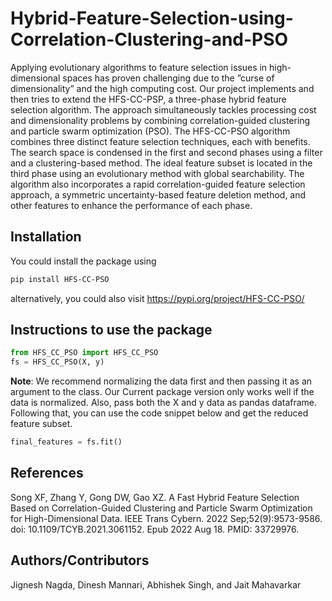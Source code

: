# Hybrid-Feature-Selection-using-Correlation-Clustering-and-PSO
Applying evolutionary algorithms to feature selection issues in high-dimensional spaces has proven challenging due to the ”curse of dimensionality” and the high computing cost. Our project implements and then tries to extend the HFS-CC-PSP, a three-phase hybrid feature selection algorithm. The approach simultaneously tackles processing cost and dimensionality problems by combining correlation-guided clustering and particle swarm optimization (PSO). The HFS-CC-PSO algorithm combines three distinct feature selection techniques, each with benefits. The search space is condensed in the first and second phases using a filter and a clustering-based method. The ideal feature subset is located in the third phase using an evolutionary method with global searchability. The algorithm also incorporates a rapid correlation-guided feature selection approach, a symmetric uncertainty-based feature deletion method, and other features to enhance the performance of each phase.

## Installation
You could install the package using
```bash
pip install HFS-CC-PSO
```
alternatively, you could also visit 
https://pypi.org/project/HFS-CC-PSO/

## Instructions to use the package

```python
from HFS_CC_PSO import HFS_CC_PSO
fs = HFS_CC_PSO(X, y)
```
**Note**: We recommend normalizing the data first and then passing it as an argument to the class. Our Current package version only works well if the data is normalized. Also, pass both the X and y data as pandas dataframe. Following that, you can use the code snippet below and get the reduced feature subset.

```python
final_features = fs.fit()
```

## References
Song XF, Zhang Y, Gong DW, Gao XZ. A Fast Hybrid Feature Selection Based on Correlation-Guided Clustering and Particle Swarm Optimization for High-Dimensional Data. IEEE Trans Cybern. 2022 Sep;52(9):9573-9586. doi: 10.1109/TCYB.2021.3061152. Epub 2022 Aug 18. PMID: 33729976.

## Authors/Contributors
Jignesh Nagda, Dinesh Mannari, Abhishek Singh, and Jait Mahavarkar
